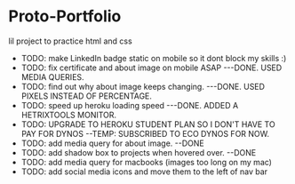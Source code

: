 # Proto-Portfolio
lil project to practice html and css
* TODO: make LinkedIn badge static on mobile so it dont block my skills :)
* TODO: fix certificate and about image on mobile ASAP ---DONE. USED MEDIA QUERIES.
* TODO: find out why about image keeps changing. ---DONE. USED PIXELS INSTEAD OF PERCENTAGE.
* TODO: speed up heroku loading speed ---DONE. ADDED A HETRIXTOOLS MONITOR.
* TODO: UPGRADE TO HEROKU STUDENT PLAN SO I DON'T HAVE TO PAY FOR DYNOS --TEMP: SUBSCRIBED TO ECO DYNOS FOR NOW.
* TODO: add media query for about image. --DONE
* TODO: add shadow box to projects when hovered over. --DONE
* TODO: add media query for macbooks (images too long on my mac)
* TODO: add social media icons and move them to the left  of nav bar
